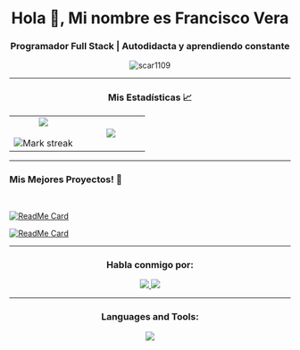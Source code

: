 <h1 align="center">Hola 👋, Mi nombre es Francisco Vera</h1>
<h3 align="center">Programador Full Stack | Autodidacta y aprendiendo constante</h3>
<p align="center"> <img src="https://komarev.com/ghpvc/?username=FrovaHappy&label=Profile%20views&color=0e75b6&style=flat" alt="scar1109" /> </p>

---

<h3 align="center">Mis Estadísticas 📈</h3>
<p align="center">
<table align="center">
<tr border="none">
  <td width="50%" align="center">
    <img  align="center"  src="https://github-readme-stats.vercel.app/api?username=FrovaHappy&theme=dark&show_icons=true&count_private=true" />
    <br></br>
    <img  title="🔥 Get streak stats for your profile at git.io/streak-stats" alt="Mark streak" src="https://github-readme-streak-stats.herokuapp.com/?user=FrovaHappy&theme=dark&hide_border=false" /> 
  </td>
  <td width="50%" align="center">
    <img  align="center"  src="https://github-readme-stats.anuraghazra1.vercel.app/api/top-langs/?username=FrovaHappy&theme=dark&hide_border=false&no-bg=true&no-frame=true&langs_count=10"/>
  </td>
</tr>
</table>

---

<h3>Mis Mejores Proyectos! 🎨</h3>
<Br>
  
[![ReadMe Card](https://github-readme-stats.vercel.app/api/pin/?username=FrovaHappy&repo=monorepo-scrapping-anime)](https://github.com/FrovaHappy/monorepo-scrapping-anime)

[![ReadMe Card](https://github-readme-stats.vercel.app/api/pin/?username=FrovaHappy&repo=beatriz-bot)](https://github.com/FrovaHappy/beatriz-bot)
<Br>

---

<h3 align="center">Habla conmigo por:</h3>

<p align="center">
  <a title='Link a LinkedIn' href="https://www.linkedin.com/in/frovahappy" >
    <img src="https://skillicons.dev/icons?i=linkedin" />
  </a>
  <a title='Link a discord' href="https://discordapp.com/users/653429940502659111" >
    <img src="https://skillicons.dev/icons?i=discord" />
  </a>
</p>

---

<h3 align="center">Languages and Tools:</h3>
<p align="center">
  <img src="https://skillicons.dev/icons?perline=6&i=express,typescript,react,javascript,html,css,sass,nodejs,figma,git,mongodb,prisma" />
</p>
